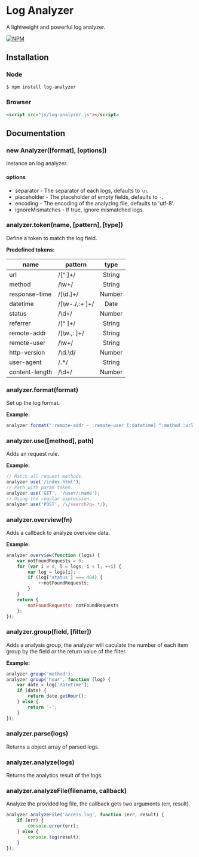 # Log Analyzer

A lightweight and powerful log analyzer.

[![NPM](https://nodei.co/npm/log-analyzer.png?downloads=true&downloadRank=true&stars=true)](https://nodei.co/npm/deferred-lib/)

## Installation

### Node

```bash
$ npm install log-analyzer
```

### Browser

```html
<script src="js/log-analyzer.js"></script>
```

## Documentation

### new Analyzer([format], [options])

Instance an log analyzer.

#### options

- separator - The separator of each logs, defaults to `\n`.
- placeholder - The placeholder of empty fields, defaults to `-`.
- encoding - The encoding of the analyzing file, defaults to 'utf-8'.
- ignoreMismatches - If true, ignore mismatched logs.

### analyzer.token(name, [pattern], [type])

Define a token to match the log field.

**Predefined tokens:**

| name           | pattern           | type   |
| -------------- | ----------------- |:------:|
| url            | /[^ ]+/           | String |
| method         | /\w+/             | String |
| response-time  | /[\d\.]+/         | Number |
| datetime       | /[\w\-\.\/,:+ ]+/ | Date   |
| status         | /\d+/             | Number |
| referrer       | /[^ ]+/           | String |
| remote-addr    | /[\w\.,: ]+/      | String |
| remote-user    | /\w+/             | String |
| http-version   | /\d\.\d/          | Number |
| user-agent     | /.*/              | String |
| content-length | /\d+/             | Number |

### analyzer.format(format)

Set up the log format.

**Example:**

```js
analyzer.format(':remote-addr - :remote-user [:datetime] ":method :url HTTP/:http-version" :status :content-length');
```

### analyzer.use([method], path)

Adds an request rule.

**Example:**

```js
// Match all request methods.
analyzer.use('/index.html');
// Path with param token.
analyzer.use('GET', '/user/:name');
// Using the regular expression.
analyzer.use('POST', /\/search?q=.*/);
```

### analyzer.overview(fn)

Adds a callback to analyze overview data.

**Example:**

```js
analyzer.overview(function (logs) {
	var notFoundRequests = 0;
	for (var i = 0, l = logs; i < l; ++i) {
		var log = logs[i];
		if (log['status'] === 404) {
			++notFoundRequests;
		}
	}
	return {
		notFoundRequests: notFoundRequests
	};
});
```

### analyzer.group(field, [filter])

Adds a analysis group, the analyzer will caculate the number of each item group by the field or the return value of the filter.

**Example:**

```js
analyzer.group('method');
analyzer.group('hour', function (log) {
	var date = log['datetime'];
	if (date) {
		return date.getHour();
	} else {
		return '-';
	}
});
```

### analyzer.parse(logs)

Returns a object array of parsed logs.

### analyzer.analyze(logs)

Returns the analytics result of the logs.

### analyzer.analyzeFile(filename, callback)

Analyze the provided log file, the callback gets two arguments (err, result).

```js
analyzer.analyzeFile('access.log', function (err, result) {
	if (err) {
		console.error(err);
	} else {
		console.log(result);
	}
});
```